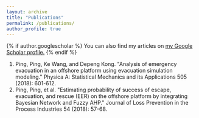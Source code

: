 ```yaml
---
layout: archive
title: "Publications"
permalink: /publications/
author_profile: true
---
```


{% if author.googlescholar %}
  You can also find my articles on <u><a href="{{author.googlescholar}}">my Google Scholar profile</a>.</u>
{% endif %}

1. Ping, Ping, Ke Wang, and Depeng Kong. "Analysis of emergency evacuation in an offshore platform using evacuation simulation modeling." Physica A: Statistical Mechanics and its Applications 505 (2018): 601-612.
2. Ping, Ping, et al. "Estimating probability of success of escape, evacuation, and rescue (EER) on the offshore platform by integrating Bayesian Network and Fuzzy AHP." Journal of Loss Prevention in the Process Industries 54 (2018): 57-68.
